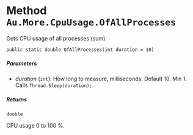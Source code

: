 # Method `Au.More.CpuUsage.OfAllProcesses`

Gets CPU usage of all processes (sum).

```
public static double OfAllProcesses(int duration = 10)
```

##### Parameters

- *duration*  (`int`):
    How long to measure, milliseconds. Default 10. Min 1. Calls `Thread.Sleep(duration);`.

##### Returns

`double`

CPU usage 0 to 100 %.